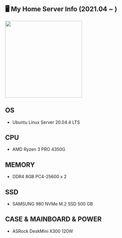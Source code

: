 ## 🖥️ My Home Server Info (2021.04 ~ )
<div>
  <img src="https://user-images.githubusercontent.com/49547202/171854338-80a35bb9-d7ec-4b40-a511-f8523852edd3.png" width="250" />
</div>

## OS
- Ubuntu Linux Server 20.04.4 LTS
## CPU
- AMD Ryzen 3 PRO 4350G
## MEMORY
- DDR4 8GB PC4-25600 x 2
## SSD
- SAMSUNG 980 NVMe M.2 SSD 500 GB
## CASE & MAINBOARD & POWER
- ASRock DeskMini X300 120W
